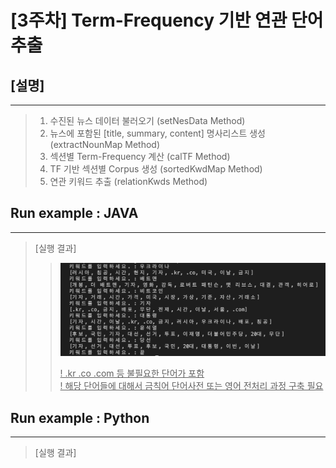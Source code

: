 # __[3주차]__ Term-Frequency 기반 연관 단어 추출

## __[설명]__

***

> 1. 수진된 뉴스 데이터 불러오기 (setNesData Method)
> 2. 뉴스에 포함된 [title, summary, content] 명사리스트 생성 (extractNounMap Method)
> 3. 섹션별 Term-Frequency 계산 (calTF Method)
> 4. TF 기반 섹션별 Corpus 생성 (sortedKwdMap Method)
> 5. 연관 키워드 추출 (relationKwds Method)

## Run example : JAVA

***

> [실행 결과]
>
>> ![week_03_relation_kwd_java_result](../src/week_03_relation_kwd_java_result.png)
>>
>> <u>! .kr .co .com 등 불필요한 단어가 포함</u>  
>> <u>! 해당 단어들에 대해서 금칙어 단어사전 또는 영어 전처리 과정 구축 필요</u>
>

## Run example : Python

***

> [실행 결과]
